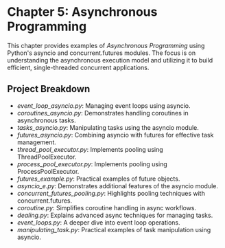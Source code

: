 # Chapter 5: Asynchronous Programming

This chapter provides examples of *Asynchronous Programming* using Python's asyncio and concurrent.futures modules. The focus is on understanding the asynchronous execution model and utilizing it to build efficient, single-threaded concurrent applications.

## Project Breakdown
- *event_loop_asyncio.py*: Managing event loops using asyncio.
- *coroutines_asyncio.py*: Demonstrates handling coroutines in asynchronous tasks.
- *tasks_asyncio.py*: Manipulating tasks using the asyncio module.
- *futures_asyncio.py*: Combining asyncio with futures for effective task management.
- *thread_pool_executor.py*: Implements pooling using ThreadPoolExecutor.
- *process_pool_executor.py*: Implements pooling using ProcessPoolExecutor.
- *futures_example.py*: Practical examples of future objects.
- *asyncio_e.py*: Demonstrates additional features of the asyncio module.
- *concurrent_futures_pooling.py*: Highlights pooling techniques with concurrent.futures.
- *coroutine.py*: Simplifies coroutine handling in async workflows.
- *dealing.py*: Explains advanced async techniques for managing tasks.
- *event_loops.py*: A deeper dive into event loop operations.
- *manipulating_task.py*: Practical examples of task manipulation using asyncio.